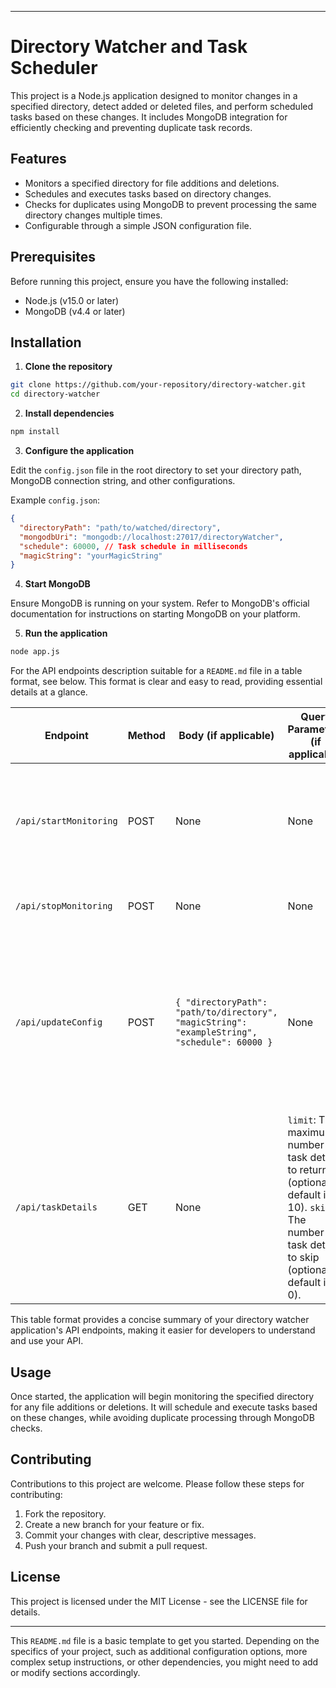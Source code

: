 
---

# Directory Watcher and Task Scheduler

This project is a Node.js application designed to monitor changes in a specified directory, detect added or deleted files, and perform scheduled tasks based on these changes. It includes MongoDB integration for efficiently checking and preventing duplicate task records.

## Features

- Monitors a specified directory for file additions and deletions.
- Schedules and executes tasks based on directory changes.
- Checks for duplicates using MongoDB to prevent processing the same directory changes multiple times.
- Configurable through a simple JSON configuration file.

## Prerequisites

Before running this project, ensure you have the following installed:
- Node.js (v15.0 or later)
- MongoDB (v4.4 or later)

## Installation

1. **Clone the repository**

```bash
git clone https://github.com/your-repository/directory-watcher.git
cd directory-watcher
```

2. **Install dependencies**

```bash
npm install
```

3. **Configure the application**

Edit the `config.json` file in the root directory to set your directory path, MongoDB connection string, and other configurations.

Example `config.json`:
```json
{
  "directoryPath": "path/to/watched/directory",
  "mongodbUri": "mongodb://localhost:27017/directoryWatcher",
  "schedule": 60000, // Task schedule in milliseconds
  "magicString": "yourMagicString"
}
```

4. **Start MongoDB**

Ensure MongoDB is running on your system. Refer to MongoDB's official documentation for instructions on starting MongoDB on your platform.

5. **Run the application**

```bash
node app.js
```

For the API endpoints description suitable for a `README.md` file in a table format, see below. This format is clear and easy to read, providing essential details at a glance.

| Endpoint                 | Method | Body (if applicable)                                                                 | Query Parameters (if applicable)                                | Sample Response                                                                                              | Description                                                                                                               |
|--------------------------|--------|--------------------------------------------------------------------------------------|----------------------------------------------------------------|-------------------------------------------------------------------------------------------------------------|---------------------------------------------------------------------------------------------------------------------------|
| `/api/startMonitoring`   | POST   | None                                                                                 | None                                                           | `{ "message": "Monitoring started successfully." }`                                                          | Starts the monitoring process of the specified directory for file additions, deletions, and updates.                     |
| `/api/stopMonitoring`    | POST   | None                                                                                 | None                                                           | `{ "message": "Monitoring stopped successfully." }`                                                          | Stops the ongoing monitoring process.                                                                                     |
| `/api/updateConfig`      | POST   | `{ "directoryPath": "path/to/directory", "magicString": "exampleString", "schedule": 60000 }` | None                                                           | `{ "message": "Configuration updated successfully." }`                                                      | Updates the configuration for the directory monitoring, including the path to monitor, the magic string to look for, and the schedule interval in milliseconds. |
| `/api/taskDetails`       | GET    | None                                                                                 | `limit`: The maximum number of task details to return (optional, default is 10). `skip`: The number of task details to skip (optional, default is 0). | `{ "message": "Task details fetched successfully", "data": [{ "startTime": "2024-02-27T12:00:00.000Z", "endTime": "2024-02-27T12:05:00.000Z", "filesAdded": ["file1.txt", "file2.txt"], "filesDeleted": ["file3.txt"], "magicStringOccurrences": 5 }] }` | Retrieves a paginated list of task details, sorted by start time in descending order. Supports `limit` and `skip` query parameters to control pagination. |

This table format provides a concise summary of your directory watcher application's API endpoints, making it easier for developers to understand and use your API.

## Usage

Once started, the application will begin monitoring the specified directory for any file additions or deletions. It will schedule and execute tasks based on these changes, while avoiding duplicate processing through MongoDB checks.

## Contributing

Contributions to this project are welcome. Please follow these steps for contributing:

1. Fork the repository.
2. Create a new branch for your feature or fix.
3. Commit your changes with clear, descriptive messages.
4. Push your branch and submit a pull request.

## License

This project is licensed under the MIT License - see the LICENSE file for details.

---

This `README.md` file is a basic template to get you started. Depending on the specifics of your project, such as additional configuration options, more complex setup instructions, or other dependencies, you might need to add or modify sections accordingly.
